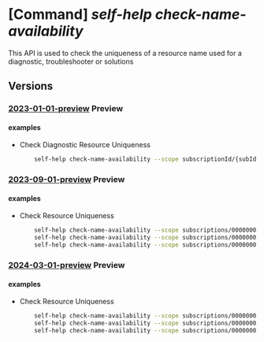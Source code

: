 # [Command] _self-help check-name-availability_

This API is used to check the uniqueness of a resource name used for a diagnostic, troubleshooter or solutions

## Versions

### [2023-01-01-preview](/Resources/mgmt-plane/L3tzY29wZX0vcHJvdmlkZXJzL21pY3Jvc29mdC5oZWxwL2NoZWNrbmFtZWF2YWlsYWJpbGl0eQ==/2023-01-01-preview.xml) **Preview**

<!-- mgmt-plane /{scope}/providers/microsoft.help/checknameavailability 2023-01-01-preview -->

#### examples

- Check Diagnostic Resource Uniqueness
  ```bash
      self-help check-name-availability --scope subscriptionId/{subId} --name {diagnostic-name} --type 'Microsoft.Help/diagnostics'
  ```

### [2023-09-01-preview](/Resources/mgmt-plane/L3tzY29wZX0vcHJvdmlkZXJzL21pY3Jvc29mdC5oZWxwL2NoZWNrbmFtZWF2YWlsYWJpbGl0eQ==/2023-09-01-preview.xml) **Preview**

<!-- mgmt-plane /{scope}/providers/microsoft.help/checknameavailability 2023-09-01-preview -->

#### examples

- Check Resource Uniqueness
  ```bash
      self-help check-name-availability --scope subscriptions/00000000-0000-0000-0000-000000000000 --name diagnostic-name --type 'Microsoft.Help/diagnostics'
      self-help check-name-availability --scope subscriptions/00000000-0000-0000-0000-000000000000 --name solution-name --type 'Microsoft.Help/solutions'
      self-help check-name-availability --scope subscriptions/00000000-0000-0000-0000-000000000000 --name 12345678-BBBb-cCCCC-0000-123456789012 --type 'Microsoft.Help/troubleshooters'
  ```

### [2024-03-01-preview](/Resources/mgmt-plane/L3tzY29wZX0vcHJvdmlkZXJzL21pY3Jvc29mdC5oZWxwL2NoZWNrbmFtZWF2YWlsYWJpbGl0eQ==/2024-03-01-preview.xml) **Preview**

<!-- mgmt-plane /{scope}/providers/microsoft.help/checknameavailability 2024-03-01-preview -->

#### examples

- Check Resource Uniqueness
  ```bash
      self-help check-name-availability --scope subscriptions/00000000-0000-0000-0000-000000000000 --name diagnostic-name --type 'Microsoft.Help/diagnostics'
      self-help check-name-availability --scope subscriptions/00000000-0000-0000-0000-000000000000 --name solution-name --type 'Microsoft.Help/solutions'
      self-help check-name-availability --scope subscriptions/00000000-0000-0000-0000-000000000000 --name 12345678-BBBb-cCCCC-0000-123456789012 --type 'Microsoft.Help/troubleshooters'
  ```
